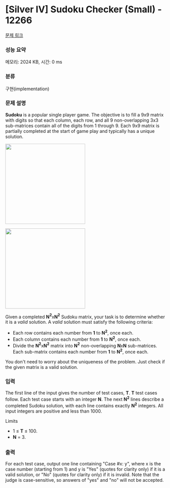 # [Silver IV] Sudoku Checker (Small) - 12266 

[문제 링크](https://www.acmicpc.net/problem/12266) 

### 성능 요약

메모리: 2024 KB, 시간: 0 ms

### 분류

구현(implementation)

### 문제 설명

<p><strong>Sudoku</strong> is a popular single player game. The objective is to fill a 9x9 matrix with digits so that each column, each row, and all 9 non-overlapping 3x3 sub-matrices contain all of the digits from 1 through 9. Each 9x9 matrix is partially completed at the start of game play and typically has a unique solution.</p>

<p><img alt="" src="" style="height:250px; opacity:0.9; width:250px"></p>

<p><img alt="" src="" style="height:250px; width:250px"></p>

<p>Given a completed <strong>N</strong><strong><sup>2</sup></strong>x<strong>N</strong><strong><sup>2</sup></strong> Sudoku matrix, your task is to determine whether it is a <em>valid</em> solution. A <em>valid</em> solution must satisfy the following criteria:</p>

<ul>
	<li>Each row contains each number from <strong>1</strong> to <strong>N</strong><strong><sup>2</sup></strong>, once each.</li>
	<li>Each column contains each number from <strong>1</strong> to <strong>N</strong><strong><sup>2</sup></strong>, once each.</li>
	<li>Divide the <strong>N</strong><strong><sup>2</sup></strong>x<strong>N</strong><strong><sup>2</sup></strong> matrix into <strong>N</strong><strong><sup>2</sup></strong> non-overlapping <strong>N</strong>x<strong>N</strong> sub-matrices. Each sub-matrix contains each number from <strong>1</strong> to <strong>N</strong><strong><sup>2</sup></strong>, once each.</li>
</ul>

<p>You don't need to worry about the uniqueness of the problem. Just check if the given matrix is a valid solution.</p>

### 입력 

 <p>The first line of the input gives the number of test cases, <strong>T</strong>. <strong>T</strong> test cases follow. Each test case starts with an integer <strong>N</strong>. The next <strong>N</strong><strong><sup>2</sup></strong> lines describe a completed Sudoku solution, with each line contains exactly <strong>N</strong><strong><sup>2</sup></strong> integers. All input integers are positive and less than 1000.</p>

<p>Limits</p>

<ul>
	<li>1 ≤ <strong>T</strong> ≤ 100.</li>
	<li><strong style="line-height:1.6em">N</strong><span style="line-height:1.6em"> = 3.</span></li>
</ul>

### 출력 

 <p>For each test case, output one line containing "Case #x: y", where x is the case number (starting from 1) and y is "Yes" (quotes for clarity only) if it is a valid solution, or "No" (quotes for clarity only) if it is invalid. Note that the judge is case-sensitive, so answers of "yes" and "no" will not be accepted.</p>

